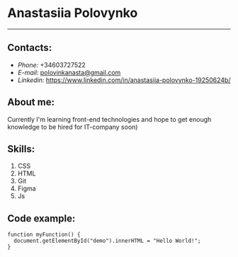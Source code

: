 # **Anastasiia Polovynko**
---
## **Contacts:**

* *Phone:* +34603727522
* *E-mail:* polovinkanasta@gmail.com
* *Linkedin:* https://www.linkedin.com/in/anastasiia-polovynko-19250624b/

## **About me:**

Currently I'm learning front-end technologies and hope to get enough knowledge to be hired for IT-company soon)

## **Skills:**

1. CSS
2. HTML
3. Git
4. Figma
5. Js

## **Code example:**

```
function myFunction() {
  document.getElementById("demo").innerHTML = "Hello World!";
}
```